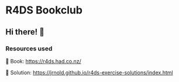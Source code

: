 # R4DS Bookclub

## Hi there! 👋

### Resources used

🔭 Book: https://r4ds.had.co.nz/

💬 Solution: https://jrnold.github.io/r4ds-exercise-solutions/index.html

 




